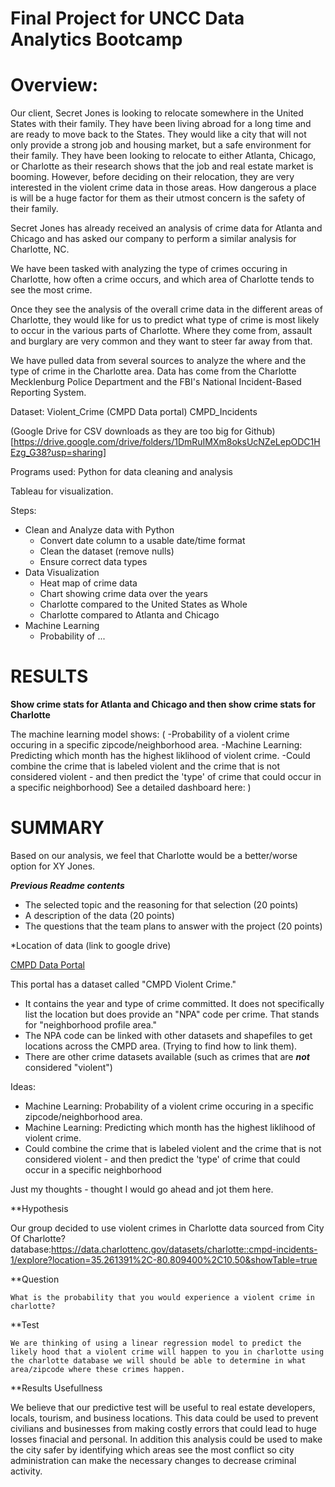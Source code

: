 # Final Project for UNCC Data Analytics Bootcamp

# Overview:

Our client, Secret Jones is looking to relocate somewhere in the United States with their family. They have been living abroad for
a long time and are ready to move back to the States. They would like a city that will not only provide a strong job and housing market, but a safe
environment for their family. They have been looking to relocate to either Atlanta, Chicago, or Charlotte as their research shows that
the job and real estate market is booming. However, before deciding on their relocation, they are very 
interested in the violent crime data in those areas. How dangerous a place is will be a huge factor for them as their utmost concern is 
the safety of their family.

Secret Jones has already received an analysis of crime data for Atlanta and Chicago and has asked our company to perform a similar analysis for Charlotte,
NC. 

We have been tasked with analyzing the type of crimes occuring in Charlotte, how often a crime occurs, and which 
area of Charlotte tends to see the most crime. 

Once they see the analysis of the overall crime data in the different areas of Charlotte, they would like for us to predict what type
of crime is most likely to occur in the various parts of Charlotte. Where they come from, assault and burglary are very common and they want to
steer far away from that.

We have pulled data from several sources to analyze the where and the type of crime in the Charlotte area. Data
has come from the Charlotte Mecklenburg Police Department and the FBI's National Incident-Based Reporting System. 

Dataset:
Violent_Crime (CMPD Data portal)
CMPD_Incidents

(Google Drive for CSV downloads as they are too big for Github)[https://drive.google.com/drive/folders/1DmRuIMXm8oksUcNZeLepODC1HEzg_G38?usp=sharing]

Programs used:
Python for data cleaning and analysis

Tableau for visualization.


Steps:

- Clean and Analyze data with Python
	- Convert date column to a usable date/time format 
	- Clean the dataset (remove nulls)
	- Ensure correct data types
- Data Visualization
	- Heat map of crime data
	- Chart showing crime data over the years
	- Charlotte compared to the United States as Whole
	- Charlotte compared to Atlanta and Chicago
- Machine Learning
	- Probability of ... 
		

# RESULTS

**Show crime stats for Atlanta and Chicago and then show crime stats for Charlotte**


The machine learning model shows: 
(
-Probability of a violent crime occuring in a specific zipcode/neighborhood area.
-Machine Learning: Predicting which month has the highest liklihood of violent crime.
-Could combine the crime that is labeled violent and the crime that is not considered violent - and then 
predict the 'type' of crime that could occur in a specific neighborhood)
See a detailed dashboard here: 
)

# SUMMARY
Based on our analysis, we feel that Charlotte would be a better/worse option for XY Jones.








***Previous Readme contents***
- The selected topic and the reasoning for that selection (20 points)
- A description of the data (20 points)
- The questions that the team plans to answer with the project (20 points)

*Location of data (link to google drive)


[CMPD Data Portal](https://data.charlottenc.gov/search?collection=Dataset)

This portal has a dataset called "CMPD Violent Crime."
- It contains the year and type of crime committed. It does not specifically list the location but does provide an "NPA" code per crime. That stands for "neighborhood profile area." 
- The NPA code can be linked with other datasets and shapefiles to get locations across the CMPD area. (Trying to find how to link them).
- There are other crime datasets available (such as crimes that are ***not*** considered "violent")

Ideas:

- Machine Learning: Probability of a violent crime occuring in a specific zipcode/neighborhood area.
- Machine Learning: Predicting which month has the highest liklihood of violent crime.
- Could combine the crime that is labeled violent and the crime that is not considered violent - and then predict the 'type' of crime that could occur in a specific neighborhood

Just my thoughts - thought I would go ahead and jot them here. 

**Hypothesis
   
   Our group decided to use violent crimes in Charlotte data sourced from City Of Charlotte? database:https://data.charlottenc.gov/datasets/charlotte::cmpd-incidents-1/explore?location=35.261391%2C-80.809400%2C10.50&showTable=true

**Question
   
    What is the probability that you would experience a violent crime in charlotte?
    
 **Test
   
    We are thinking of using a linear regression model to predict the likely hood that a violent crime will happen to you in charlotte using the charlotte database we will should be able to determine in what area/zipcode where these crimes happen.
    
  **Results Usefullness
  
   We believe that our predictive test will be useful to real estate developers, locals, tourism, and business locations. This data could be used to prevent civilians and businesses from making costly errors that could lead to huge losses finacial and personal. In addition this analysis could be used to make the city safer by identifying which areas see the most conflict so city administration can make the necessary changes to decrease criminal activity.
   
